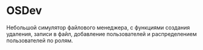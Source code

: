 # OSDev

Небольшой симулятор файлового менеджера, с функциями создания удаления, записи в файл, 
добавление пользователей и распределением пользователей по ролям.
